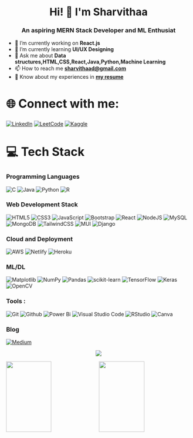 <h1 align="center">Hi! 👋 I'm Sharvithaa</h1>
<h3 align="center">An aspiring MERN Stack Developer and ML Enthusiat</h3>

- 🔭 I’m currently working on <b>React.js</b><br>
- 🌱 I’m currently learning <b>UI/UX Designing</b><br>
- 💬 Ask me about <b>Data structures,HTML,CSS,React,Java,Python,Machine Learning</b>
- 📫 How to reach me **sharvithaad@gmail.com**
- 📄 Know about my experiences in [**my resume**](https://drive.google.com/file/d/1MABuQcJbIAZbmUhRcRyCW2mMGpjPc7Mc/view?usp=sharing)



<h2 style="font-size:32px; font-weight: bold;">🌐 Connect with me:</h2>
<p align="left">   
  <a href="https://www.linkedin.com/in/sharvithaa/">
    
  ![LinkedIn](https://img.shields.io/badge/linkedin-%230077B5.svg?style=for-the-badge&logo=linkedin&logoColor=white)</a>
  <a href="https://leetcode.com/u/sharvithaa/">![LeetCode](https://img.shields.io/badge/LeetCode-000000?style=for-the-badge&logo=LeetCode&logoColor=#d16c06)</a>
  <a href="https://www.kaggle.com/sharvithaa">![Kaggle](https://img.shields.io/badge/Kaggle-035a7d?style=for-the-badge&logo=kaggle&logoColor=white)</a>
 </p>
 
<h2 style="font-size:32px;font-weight: bold;">💻 Tech Stack</h2>
    <h3 align="left">Programming Languages </h3>
    
  ![C](https://img.shields.io/badge/c-%2300599C.svg?style=for-the-badge&logo=c&logoColor=white)
    ![Java](https://img.shields.io/badge/java-%23ED8B00.svg?style=for-the-badge&logo=openjdk&logoColor=white)
    ![Python](https://img.shields.io/badge/python-3670A0?style=for-the-badge&logo=python&logoColor=ffdd54)
   ![R](https://img.shields.io/badge/r-%23276DC3.svg?style=for-the-badge&logo=r&logoColor=white)

<h3 align="left">Web Development Stack</h3>
 
![HTML5](https://img.shields.io/badge/html5-%23E34F26.svg?style=for-the-badge&logo=html5&logoColor=white)
![CSS3](https://img.shields.io/badge/css3-%231572B6.svg?style=for-the-badge&logo=css3&logoColor=white)
![JavaScript](https://img.shields.io/badge/javascript-%23323330.svg?style=for-the-badge&logo=javascript&logoColor=%23F7DF1E)
![Bootstrap](https://img.shields.io/badge/Bootstrap-563D7C?style=for-the-badge&logo=bootstrap&logoColor=white)
![React](https://img.shields.io/badge/react-%2320232a.svg?style=for-the-badge&logo=react&logoColor=%2361DAFB)
![NodeJS](https://img.shields.io/badge/node.js-6DA55F?style=for-the-badge&logo=node.js&logoColor=white) 
![MySQL](https://img.shields.io/badge/mysql-%2300f.svg?style=for-the-badge&logo=mysql&logoColor=white) 
![MongoDB](https://img.shields.io/badge/MongoDB-%234ea94b.svg?style=for-the-badge&logo=mongodb&logoColor=white)
![TailwindCSS](https://img.shields.io/badge/tailwindcss-%2338B2AC.svg?style=for-the-badge&logo=tailwind-css&logoColor=white)
![MUI](https://img.shields.io/badge/MUI-%230081CB.svg?style=for-the-badge&logo=mui&logoColor=white)
![Django](https://img.shields.io/badge/django-%23092E20.svg?style=for-the-badge&logo=django&logoColor=white)

<h3 align="left">Cloud and Deployment</h3>

![AWS](https://img.shields.io/badge/AWS-%23FF9900.svg?style=for-the-badge&logo=amazon-aws&logoColor=white)
![Netlify](https://img.shields.io/badge/netlify-%23000000.svg?style=for-the-badge&logo=netlify&logoColor=#00C7B7)
![Heroku](https://img.shields.io/badge/heroku-%23430098.svg?style=for-the-badge&logo=heroku&logoColor=white)

<h3 align="left">ML/DL</h3>
  
  ![Matplotlib](https://img.shields.io/badge/Matplotlib-%23ffffff.svg?style=for-the-badge&logo=Matplotlib&logoColor=black)
  ![NumPy](https://img.shields.io/badge/numpy-%23013243.svg?style=for-the-badge&logo=numpy&logoColor=white)
  ![Pandas](https://img.shields.io/badge/pandas-%23150458.svg?style=for-the-badge&logo=pandas&logoColor=white)
  ![scikit-learn](https://img.shields.io/badge/scikit--learn-%23F7931E.svg?style=for-the-badge&logo=scikit-learn&logoColor=white)
  ![TensorFlow](https://img.shields.io/badge/TensorFlow-%23FF6F00.svg?style=for-the-badge&logo=TensorFlow&logoColor=white)
  ![Keras](https://img.shields.io/badge/Keras-%23D00000.svg?style=for-the-badge&logo=Keras&logoColor=white)
  ![OpenCV](https://img.shields.io/badge/opencv-%23white.svg?style=for-the-badge&logo=opencv&logoColor=white)

<h3 align="left">Tools :</h3>

 ![Git](https://img.shields.io/badge/git-f34f29?style=for-the-badge&logo=git&logoColor=white)
 ![Github](https://img.shields.io/badge/github-%23000000.svg?style=for-the-badge&logo=github&logoColor=white)
 ![Power Bi](https://img.shields.io/badge/power_bi-F2C811?style=for-the-badge&logo=powerbi&logoColor=black)
 ![Visual Studio Code](https://img.shields.io/badge/Visual%20Studio%20Code-0078d7.svg?style=for-the-badge&logo=visual-studio-code&logoColor=white)
 ![RStudio](https://img.shields.io/badge/RStudio-4285F4?style=for-the-badge&logo=rstudio&logoColor=white)
 ![Canva](https://img.shields.io/badge/Canva-%2300C4CC.svg?style=for-the-badge&logo=Canva&logoColor=white)
 

<h3 align="left">Blog</h3>
 <a href="https://medium.com/@dharmalingamrandd">
   
   ![Medium](https://img.shields.io/badge/Medium-12100E?style=for-the-badge&logo=medium&logoColor=white)</a>

<p align="center">
  <a href="#">
    <img src="https://github-readme-streak-stats.herokuapp.com/?user=sharvithaa" />
  </a>
</p>

<a> 
    <a href="#"><img src="https://denvercoder1-github-readme-stats.vercel.app/api?username=sharvithaa&show_icons=true&count_private=true" height="192px" width="49.5%"/></a>
  <a href="#"><img src="https://denvercoder1-github-readme-stats.vercel.app/api/top-langs/?username=sharvithaa&langs_count=8&layout=compact" height="192px" width="49.5%"/></a>
  <br/>
</a>

<!--Here are some ideas to get you started:

- 🔭 I’m currently working on ...
- 🌱 I’m currently learning ...
- 👯 I’m looking to collaborate on ...
- 🤔 I’m looking for help with ...
- 💬 Ask me about ...
- 📫 How to reach me: ...
- 😄 Pronouns: ...
- ⚡ Fun fact: ...
-->
